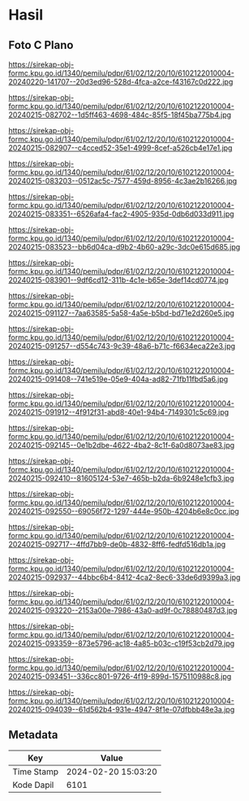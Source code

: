 # Hasil

## Foto C Plano

https://sirekap-obj-formc.kpu.go.id/1340/pemilu/pdpr/61/02/12/20/10/6102122010004-20240220-141707--20d3ed96-528d-4fca-a2ce-f43167c0d222.jpg

https://sirekap-obj-formc.kpu.go.id/1340/pemilu/pdpr/61/02/12/20/10/6102122010004-20240215-082702--1d5ff463-4698-484c-85f5-18f45ba775b4.jpg

https://sirekap-obj-formc.kpu.go.id/1340/pemilu/pdpr/61/02/12/20/10/6102122010004-20240215-082907--c4cced52-35e1-4999-8cef-a526cb4e17e1.jpg

https://sirekap-obj-formc.kpu.go.id/1340/pemilu/pdpr/61/02/12/20/10/6102122010004-20240215-083203--0512ac5c-7577-459d-8956-4c3ae2b16266.jpg

https://sirekap-obj-formc.kpu.go.id/1340/pemilu/pdpr/61/02/12/20/10/6102122010004-20240215-083351--6526afa4-fac2-4905-935d-0db6d033d911.jpg

https://sirekap-obj-formc.kpu.go.id/1340/pemilu/pdpr/61/02/12/20/10/6102122010004-20240215-083523--bb6d04ca-d9b2-4b60-a29c-3dc0e615d685.jpg

https://sirekap-obj-formc.kpu.go.id/1340/pemilu/pdpr/61/02/12/20/10/6102122010004-20240215-083901--9df6cd12-311b-4c1e-b65e-3def14cd0774.jpg

https://sirekap-obj-formc.kpu.go.id/1340/pemilu/pdpr/61/02/12/20/10/6102122010004-20240215-091127--7aa63585-5a58-4a5e-b5bd-bd71e2d260e5.jpg

https://sirekap-obj-formc.kpu.go.id/1340/pemilu/pdpr/61/02/12/20/10/6102122010004-20240215-091257--d554c743-9c39-48a6-b71c-f6634eca22e3.jpg

https://sirekap-obj-formc.kpu.go.id/1340/pemilu/pdpr/61/02/12/20/10/6102122010004-20240215-091408--741e519e-05e9-404a-ad82-71fb11fbd5a6.jpg

https://sirekap-obj-formc.kpu.go.id/1340/pemilu/pdpr/61/02/12/20/10/6102122010004-20240215-091912--4f912f31-abd8-40e1-94b4-7149301c5c69.jpg

https://sirekap-obj-formc.kpu.go.id/1340/pemilu/pdpr/61/02/12/20/10/6102122010004-20240215-092145--0e1b2dbe-4622-4ba2-8c1f-6a0d8073ae83.jpg

https://sirekap-obj-formc.kpu.go.id/1340/pemilu/pdpr/61/02/12/20/10/6102122010004-20240215-092410--81605124-53e7-465b-b2da-6b9248e1cfb3.jpg

https://sirekap-obj-formc.kpu.go.id/1340/pemilu/pdpr/61/02/12/20/10/6102122010004-20240215-092550--69056f72-1297-444e-950b-4204b6e8c0cc.jpg

https://sirekap-obj-formc.kpu.go.id/1340/pemilu/pdpr/61/02/12/20/10/6102122010004-20240215-092717--4ffd7bb9-de0b-4832-8ff6-fedfd516db1a.jpg

https://sirekap-obj-formc.kpu.go.id/1340/pemilu/pdpr/61/02/12/20/10/6102122010004-20240215-092937--44bbc6b4-8412-4ca2-8ec6-33de6d9399a3.jpg

https://sirekap-obj-formc.kpu.go.id/1340/pemilu/pdpr/61/02/12/20/10/6102122010004-20240215-093220--2153a00e-7986-43a0-ad9f-0c78880487d3.jpg

https://sirekap-obj-formc.kpu.go.id/1340/pemilu/pdpr/61/02/12/20/10/6102122010004-20240215-093359--873e5796-ac18-4a85-b03c-c19f53cb2d79.jpg

https://sirekap-obj-formc.kpu.go.id/1340/pemilu/pdpr/61/02/12/20/10/6102122010004-20240215-093451--336cc801-9726-4f19-899d-1575110988c8.jpg

https://sirekap-obj-formc.kpu.go.id/1340/pemilu/pdpr/61/02/12/20/10/6102122010004-20240215-094039--61d562b4-931e-4947-8f1e-07dfbbb48e3a.jpg


## Metadata

| Key        | Value               |
| ---------- | ------------------- |
| Time Stamp | 2024-02-20 15:03:20 |
| Kode Dapil | 6101                |



